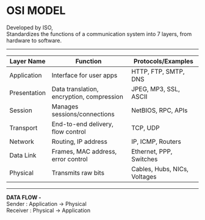 # OSI MODEL
Developed by ISO,  
Standardizes the functions of a communication system into 7 layers, from hardware to software.

---

| Layer Name   | Function                                  | Protocols/Examples           |
| ------------ | ----------------------------------------- | ---------------------------- |
| Application  | Interface for user apps                   | HTTP, FTP, SMTP, DNS         |
| Presentation | Data translation, encryption, compression | JPEG, MP3, SSL, ASCII        |
| Session      | Manages sessions/connections           | NetBIOS, RPC, APIs           |
| Transport    | End-to-end delivery, flow control           | TCP, UDP                     |
| Network      | Routing, IP address        | IP, ICMP, Routers            |
| Data Link    | Frames, MAC address, error control  | Ethernet, PPP, Switches      |
| Physical     | Transmits raw bits    | Cables, Hubs, NICs, Voltages |

---
**DATA FLOW -**  
Sender : Application -> Physical  
Receiver : Physical -> Application